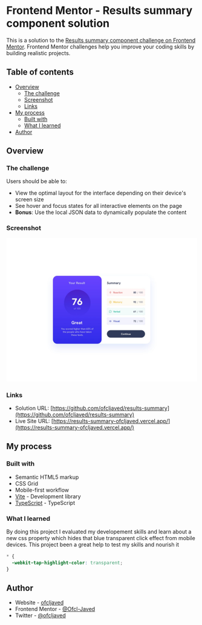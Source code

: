 # Frontend Mentor - Results summary component solution

This is a solution to the [Results summary component challenge on Frontend Mentor](https://www.frontendmentor.io/challenges/results-summary-component-CE_K6s0maV). Frontend Mentor challenges help you improve your coding skills by building realistic projects.

## Table of contents

- [Overview](#overview)
  - [The challenge](#the-challenge)
  - [Screenshot](#screenshot)
  - [Links](#links)
- [My process](#my-process)
  - [Built with](#built-with)
  - [What I learned](#what-i-learned)
- [Author](#author)

## Overview

### The challenge

Users should be able to:

- View the optimal layout for the interface depending on their device's screen size
- See hover and focus states for all interactive elements on the page
- **Bonus**: Use the local JSON data to dynamically populate the content

### Screenshot

![](./screenshot.jpg)

### Links

- Solution URL: [https://github.com/ofcljaved/results-summary](https://github.com/ofcljaved/results-summary)
- Live Site URL: [https://results-summary-ofcljaved.vercel.app/](https://results-summary-ofcljaved.vercel.app/)

## My process

### Built with

- Semantic HTML5 markup
- CSS Grid
- Mobile-first workflow
- [Vite](https://vitejs.dev/) - Development library
- [TypeScript](https://www.typescriptlang.org/) - TypeScript

### What I learned

By doing this project I evaluated my developement skills and learn about a new css property which hides that blue transparent click effect from mobile devices. This project been a great help to test my skills and nourish it

```css
* {
  -webkit-tap-highlight-color: transparent;
}
```

## Author

- Website - [ofcljaved](https://ofcljaved.github.io/findjaved/)
- Frontend Mentor - [@Ofcl-Javed](https://www.frontendmentor.io/profile/Ofcl-Javed)
- Twitter - [@ofcljaved](https://www.twitter.com/ofcljaved)
